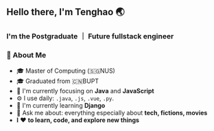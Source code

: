 ## Hello there, I'm Tenghao 🌏
### I'm the Postgraduate ｜ Future fullstack engineer

### 🚀 About Me
- 🎓 Master of Computing (🇸🇬NUS)
- 🎓 Graduated from 🇨🇳BUPT
- 👀 I'm currently focusing on **Java** and **JavaScript**
- ⚙️ I use daily: `.java`, `.js`, `.vue`, `.py`.
- 🔭 I'm currently learning **Django**
- 💬 Ask me about: everything especially about **tech, fictions, movies**
- **I** ❤️ **to learn, code, and explore new things**
